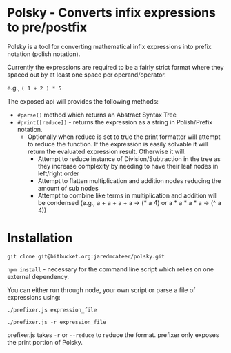 # Polsky - Converts infix expressions to pre/postfix

Polsky is a tool for converting mathematical infix expressions into prefix notation (polish notation).

Currently the expressions are required to be a fairly strict format where they spaced out by at least one space per operand/operator.

e.g., `( 1 + 2 ) * 5`

The exposed api will provides the following methods:

* `#parse()` method which returns an Abstract Syntax Tree
* `#print([reduce])` - returns the expression as a string in Polish/Prefix notation.
    * Optionally when reduce is set to true the print formatter will attempt to reduce the function. If the expression is easily solvable it will return the evaluated expression result. Otherwise it will:
        * Attempt to reduce instance of Division/Subtraction in the tree as they increase complexity by needing to have their leaf nodes in left/right order
        * Attempt to flatten multiplication and addition nodes reducing the amount of sub nodes
        * Attempt to combine like terms in multiplication and addition will be condensed (e.g., a + a + a + a -> (* a 4) or a * a * a * a -> (^ a 4))

# Installation

`git clone git@bitbucket.org:jaredmcateer/polsky.git`

`npm install` - necessary for the command line script which relies on one external dependency.

You can either run through node, your own script or parse a file of expressions using:

`./prefixer.js expression_file`

`./prefixer.js -r expression_file`

prefixer.js takes `-r` or `--reduce` to reduce the format. prefixer only exposes the print portion of Polsky.
